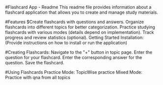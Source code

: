 #Flashcard App - Readme
This readme file provides information about a flashcard application that allows you to create and manage study materials.

#Features
$Create flashcards with questions and answers.
Organize flashcards into different topics for better categorization.
Practice studying flashcards with various modes (details depend on implementation).
Track progress and review statistics (optional).
Getting Started
Installation: (Provide instructions on how to install or run the application)

#Creating Flashcards:
Navigate to the "+" button in topic page.
Enter the question for your flashcard.
Enter the corresponding answer for the question.
Save the flashcard.

#Using Flashcards
Practice Mode: TopicWise practice
Mixed Mode: Practice with qna from all topics
